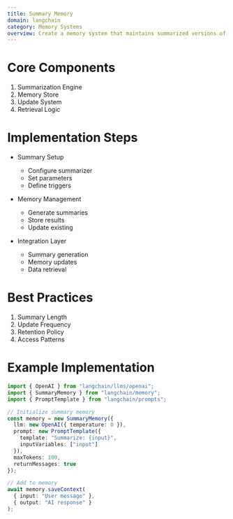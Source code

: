```yaml
---
title: Summary Memory
domain: langchain
category: Memory Systems
overview: Create a memory system that maintains summarized versions of past interactions.
---
```


# Core Components
1. Summarization Engine
2. Memory Store
3. Update System
4. Retrieval Logic

# Implementation Steps
- Summary Setup
  - Configure summarizer
  - Set parameters
  - Define triggers

- Memory Management
  - Generate summaries
  - Store results
  - Update existing

- Integration Layer
  - Summary generation
  - Memory updates
  - Data retrieval

# Best Practices
1. Summary Length
2. Update Frequency
3. Retention Policy
4. Access Patterns

# Example Implementation
```typescript
import { OpenAI } from "langchain/llms/openai";
import { SummaryMemory } from "langchain/memory";
import { PromptTemplate } from "langchain/prompts";

// Initialize summary memory
const memory = new SummaryMemory({
  llm: new OpenAI({ temperature: 0 }),
  prompt: new PromptTemplate({
    template: "Summarize: {input}",
    inputVariables: ["input"]
  }),
  maxTokens: 100,
  returnMessages: true
});

// Add to memory
await memory.saveContext(
  { input: "User message" },
  { output: "AI response" }
);
```
